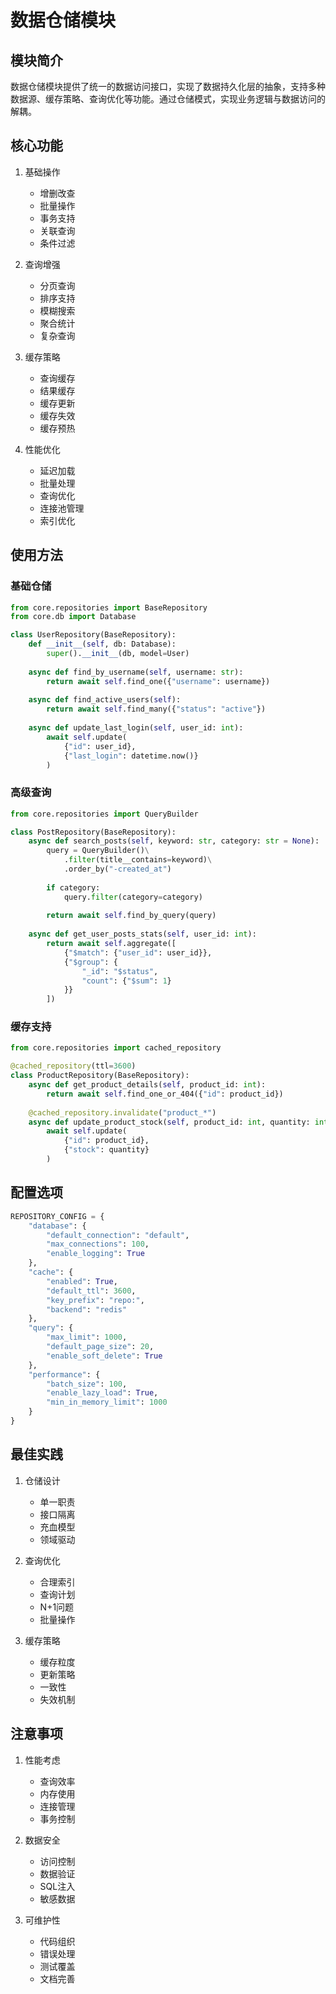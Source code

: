 # 数据仓储模块

## 模块简介

数据仓储模块提供了统一的数据访问接口，实现了数据持久化层的抽象，支持多种数据源、缓存策略、查询优化等功能。通过仓储模式，实现业务逻辑与数据访问的解耦。

## 核心功能

1. 基础操作
   - 增删改查
   - 批量操作
   - 事务支持
   - 关联查询
   - 条件过滤

2. 查询增强
   - 分页查询
   - 排序支持
   - 模糊搜索
   - 聚合统计
   - 复杂查询

3. 缓存策略
   - 查询缓存
   - 结果缓存
   - 缓存更新
   - 缓存失效
   - 缓存预热

4. 性能优化
   - 延迟加载
   - 批量处理
   - 查询优化
   - 连接池管理
   - 索引优化

## 使用方法

### 基础仓储

```python
from core.repositories import BaseRepository
from core.db import Database

class UserRepository(BaseRepository):
    def __init__(self, db: Database):
        super().__init__(db, model=User)
    
    async def find_by_username(self, username: str):
        return await self.find_one({"username": username})
    
    async def find_active_users(self):
        return await self.find_many({"status": "active"})
    
    async def update_last_login(self, user_id: int):
        await self.update(
            {"id": user_id},
            {"last_login": datetime.now()}
        )
```

### 高级查询

```python
from core.repositories import QueryBuilder

class PostRepository(BaseRepository):
    async def search_posts(self, keyword: str, category: str = None):
        query = QueryBuilder()\
            .filter(title__contains=keyword)\
            .order_by("-created_at")
        
        if category:
            query.filter(category=category)
        
        return await self.find_by_query(query)
    
    async def get_user_posts_stats(self, user_id: int):
        return await self.aggregate([
            {"$match": {"user_id": user_id}},
            {"$group": {
                "_id": "$status",
                "count": {"$sum": 1}
            }}
        ])
```

### 缓存支持

```python
from core.repositories import cached_repository

@cached_repository(ttl=3600)
class ProductRepository(BaseRepository):
    async def get_product_details(self, product_id: int):
        return await self.find_one_or_404({"id": product_id})
    
    @cached_repository.invalidate("product_*")
    async def update_product_stock(self, product_id: int, quantity: int):
        await self.update(
            {"id": product_id},
            {"stock": quantity}
        )
```

## 配置选项

```python
REPOSITORY_CONFIG = {
    "database": {
        "default_connection": "default",
        "max_connections": 100,
        "enable_logging": True
    },
    "cache": {
        "enabled": True,
        "default_ttl": 3600,
        "key_prefix": "repo:",
        "backend": "redis"
    },
    "query": {
        "max_limit": 1000,
        "default_page_size": 20,
        "enable_soft_delete": True
    },
    "performance": {
        "batch_size": 100,
        "enable_lazy_load": True,
        "min_in_memory_limit": 1000
    }
}
```

## 最佳实践

1. 仓储设计
   - 单一职责
   - 接口隔离
   - 充血模型
   - 领域驱动

2. 查询优化
   - 合理索引
   - 查询计划
   - N+1问题
   - 批量操作

3. 缓存策略
   - 缓存粒度
   - 更新策略
   - 一致性
   - 失效机制

## 注意事项

1. 性能考虑
   - 查询效率
   - 内存使用
   - 连接管理
   - 事务控制

2. 数据安全
   - 访问控制
   - 数据验证
   - SQL注入
   - 敏感数据

3. 可维护性
   - 代码组织
   - 错误处理
   - 测试覆盖
   - 文档完善 